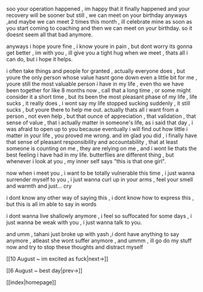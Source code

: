 soo your operation happened , im happy that it finally happened and your recovery will be sooner but still , we can meet on your birthday anyways ,and maybe we can meet 2 times this month , ill celebrate mine as soon as you start coming to coaching and then we can meet on your birthday. so it doesnt seem all that bad anymore.

anyways i hope youre fine , i know youre in pain , but dont worry its gonna get better , im with you , ill give you a tight hug when we meet , thats all i can do, but i hope it helps.

i often take things and people for granted , actually everyone does , but youre the only person whose value hasnt gone down even a little bit for me , youre still the most valuable person i have in my life , even tho we have been together for like 8 months now , call that a long time , or some might consider it a short time , but its been the most pleasant phase of my life , life sucks , it really does , i wont say my life stopped sucking suddenly , it still sucks , but youre there to help me out. actually thats all i want from a person , not even help , but that ounce of appreciation , that validation , that sense of value , that i actually matter in someone's life, as i said that day , i was afraid to open up to you because eventually i will find out how little i matter in your life , you proved me wrong. and im glad you did , i finally have that sense of pleasant responsibility and accountability , that at least someone is counting on me , they are relying on me , and i wont lie thats the best feeling i have had in my life. butterflies are different thing , but whenever i look at you , my inner self says "this is that one girl".

now when i meet you , i want to be totally vulnerable this time , i just wanna surrender myself to you , i just wanna curl up in your arms , feel your smell and warmth and just... cry

i dont know any other way of saying this , i dont know how to express this , but this is all im able to say in words

i dont wanna live shallowly anymore , i feel so suffocated for some days , i just wanna be weak with you , i just wanna talk to you.




and umm , tahani just broke up with yash ,i dont have anything to say anymore , atleast she wont suffer anymore , and ummm , ill go do my stuff now and try to stop these thoughts and distract myself

[[10 August ~ im excited as fuck|next->]]

[[6 August ~ best day|prev->]]

[[index|homepage]]
